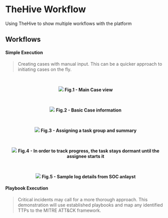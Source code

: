# TheHive Workflow

Using TheHive to show multiple workflows with the platform

## Workflows


#### Simple Execution
> Creating cases with manual input. This can be a quicker approach to initiating cases on the fly.
<br>

<p align="center">
  <img src="https://user-images.githubusercontent.com/54426511/213080165-ea6aa1e6-3fcd-4f4f-a83f-8c681dd2ef7d.PNG" style="width:auto" height="auto">
  <b>Fig.1 - Main Case view</b>
</p>
<br>

<p align="center">
  <img src="https://user-images.githubusercontent.com/54426511/213080166-fa5d0a36-13ab-4fa2-9126-ae7c01ad4469.PNG" style="width:auto" height="auto">
  <b>Fig.2 - Basic Case information</b>
</p>
<br>

<p align="center">
  <img src="https://user-images.githubusercontent.com/54426511/213080168-4186e109-9f66-435f-b9d7-8e21c3ff9953.PNG" style="width:auto" height="auto">
  <b>Fig.3 - Assigning a task group and summary</b>
</p>
<br>

<p align="center">
  <img src="https://user-images.githubusercontent.com/54426511/213080171-d9c5f845-af98-4667-8ffd-e05632a4713f.PNG" style="width:auto" height="auto">
  <b>Fig.4 - In order to track progress, the task stays dormant until the assignee starts it</b>
</p>
<br>

<p align="center">
  <img src="https://user-images.githubusercontent.com/54426511/213081956-999da5af-d83d-4463-bd5c-e7905cd5b25e.PNG" style="width:auto" height="auto">
  <b>Fig.5 - Sample log details from SOC anlayst</b>
</p>


#### Playbook Execution
> Critical incidents may call for a more thorough approach. This demonstration will use established playbooks and map any identified TTPs to the MITRE ATT&CK framework.
